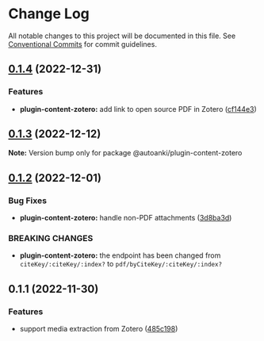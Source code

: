 # Change Log

All notable changes to this project will be documented in this file.
See [Conventional Commits](https://conventionalcommits.org) for commit guidelines.

## [0.1.4](https://github.com/chenlijun99/autoanki/compare/@autoanki/plugin-content-zotero@0.1.3...@autoanki/plugin-content-zotero@0.1.4) (2022-12-31)

### Features

- **plugin-content-zotero:** add link to open source PDF in Zotero ([cf144e3](https://github.com/chenlijun99/autoanki/commit/cf144e397963e7c1b5d1d62bda177b5fcb55b9d3))

## [0.1.3](https://github.com/chenlijun99/autoanki/compare/@autoanki/plugin-content-zotero@0.1.2...@autoanki/plugin-content-zotero@0.1.3) (2022-12-12)

**Note:** Version bump only for package @autoanki/plugin-content-zotero

## [0.1.2](https://github.com/chenlijun99/autoanki/compare/@autoanki/plugin-content-zotero@0.1.1...@autoanki/plugin-content-zotero@0.1.2) (2022-12-01)

### Bug Fixes

- **plugin-content-zotero:** handle non-PDF attachments ([3d8ba3d](https://github.com/chenlijun99/autoanki/commit/3d8ba3d08c68bd98cdf620855edaf73c0e5c304e))

### BREAKING CHANGES

- **plugin-content-zotero:** the endpoint has been changed from `citeKey/:citeKey/:index?`
  to `pdf/byCiteKey/:citeKey/:index?`

## 0.1.1 (2022-11-30)

### Features

- support media extraction from Zotero ([485c198](https://github.com/chenlijun99/autoanki/commit/485c1987859f09f33e5c7b93dc806f248d96df60))

